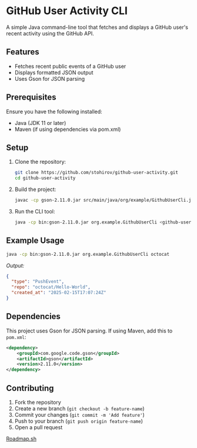# GitHub User Activity CLI

A simple Java command-line tool that fetches and displays a GitHub user's recent activity using the GitHub API.

## Features

- Fetches recent public events of a GitHub user
- Displays formatted JSON output
- Uses Gson for JSON parsing

## Prerequisites

Ensure you have the following installed:

- Java (JDK 11 or later)
- Maven (if using dependencies via pom.xml)

## Setup

1. Clone the repository:
   ```sh
   git clone https://github.com/stohirov/github-user-activity.git
   cd github-user-activity
   ```
2. Build the project:
   ```sh
   javac -cp gson-2.11.0.jar src/main/java/org/example/GithubUserCli.java -d bin
   ```
3. Run the CLI tool:
   ```sh
   java -cp bin:gson-2.11.0.jar org.example.GithubUserCli <github-username>
   ```

## Example Usage

```sh
java -cp bin:gson-2.11.0.jar org.example.GithubUserCli octocat
```

*Output:*

```json
{
  "type": "PushEvent",
  "repo": "octocat/Hello-World",
  "created_at": "2025-02-15T17:07:24Z"
}
```

## Dependencies

This project uses Gson for JSON parsing. If using Maven, add this to `pom.xml`:

```xml
<dependency>
    <groupId>com.google.code.gson</groupId>
    <artifactId>gson</artifactId>
    <version>2.11.0</version>
</dependency>
```

## Contributing

1. Fork the repository
2. Create a new branch (`git checkout -b feature-name`)
3. Commit your changes (`git commit -m 'Add feature'`)
4. Push to your branch (`git push origin feature-name`)
5. Open a pull request

[Roadmap.sh]([https://roadmap.sh/projects/github-user-activity](https://roadmap.sh/projects/github-user-activity))
